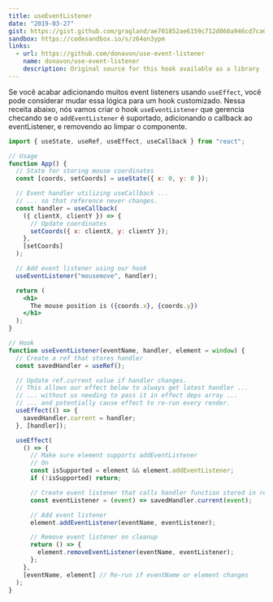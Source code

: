 ```yaml
---
title: useEventListener
date: "2019-03-27"
gist: https://gist.github.com/gragland/ae701852ae6159c712d860a946cd7ca0
sandbox: https://codesandbox.io/s/z64on3ypm
links:
  - url: https://github.com/donavon/use-event-listener
    name: donavon/use-event-listener
    description: Original source for this hook available as a library
---
```


Se você acabar adicionando muitos event listeners usando `useEffect`, você pode considerar mudar essa lógica para um hook customizado. Nessa receita abaixo, nós vamos criar o hook `useEventListener` que gerencia checando se o `addEventListener` é suportado, adicionando o callback ao eventListener, e removendo ao limpar o componente.

```jsx
import { useState, useRef, useEffect, useCallback } from "react";

// Usage
function App() {
  // State for storing mouse coordinates
  const [coords, setCoords] = useState({ x: 0, y: 0 });

  // Event handler utilizing useCallback ...
  // ... so that reference never changes.
  const handler = useCallback(
    ({ clientX, clientY }) => {
      // Update coordinates
      setCoords({ x: clientX, y: clientY });
    },
    [setCoords]
  );

  // Add event listener using our hook
  useEventListener("mousemove", handler);

  return (
    <h1>
      The mouse position is ({coords.x}, {coords.y})
    </h1>
  );
}

// Hook
function useEventListener(eventName, handler, element = window) {
  // Create a ref that stores handler
  const savedHandler = useRef();

  // Update ref.current value if handler changes.
  // This allows our effect below to always get latest handler ...
  // ... without us needing to pass it in effect deps array ...
  // ... and potentially cause effect to re-run every render.
  useEffect(() => {
    savedHandler.current = handler;
  }, [handler]);

  useEffect(
    () => {
      // Make sure element supports addEventListener
      // On
      const isSupported = element && element.addEventListener;
      if (!isSupported) return;

      // Create event listener that calls handler function stored in ref
      const eventListener = (event) => savedHandler.current(event);

      // Add event listener
      element.addEventListener(eventName, eventListener);

      // Remove event listener on cleanup
      return () => {
        element.removeEventListener(eventName, eventListener);
      };
    },
    [eventName, element] // Re-run if eventName or element changes
  );
}
```
